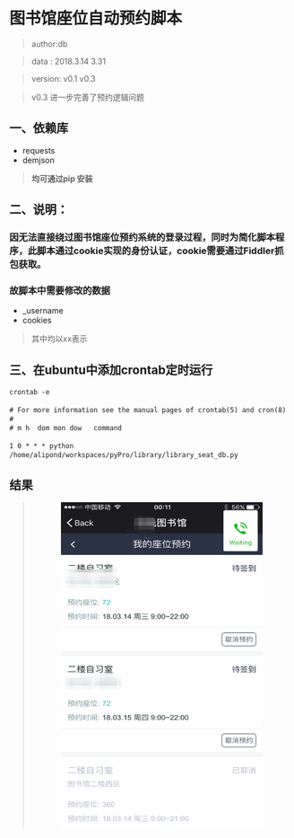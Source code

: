 # 图书馆座位自动预约脚本

> author:db

> data  : 2018.3.14   3.31

> version: v0.1        v0.3

> v0.3 进一步完善了预约逻辑问题

## 一、依赖库
-	requests
-	demjson
>**均可通过pip 安装**

## 二、说明：
### 因无法直接绕过图书馆座位预约系统的登录过程，同时为简化脚本程序，此脚本通过cookie实现的身份认证，cookie需要通过Fiddler抓包获取。

### **故脚本中需要修改的数据**
-	_username
-	cookies
> 其中均以xx表示

## 三、在ubuntu中添加crontab定时运行
	crontab -e

	# For more information see the manual pages of crontab(5) and cron(8)
	#
	# m h  dom mon dow   command
	
	1 0 * * * python /home/alipond/workspaces/pyPro/library/library_seat_db.py

## 结果

><center><img src = "result.png" width='360' height='580'></center>